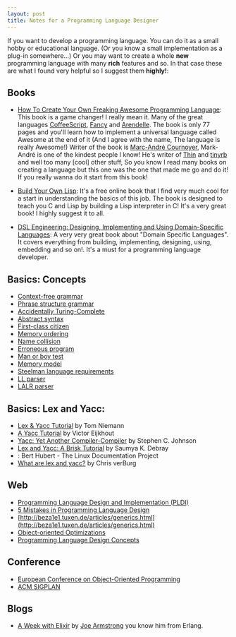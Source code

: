 ```yaml
---
layout: post
title: Notes for a Programming Language Designer
---
```


If you want to develop a programming language. You can do it as a small hobby or educational language. (Or you know a small implementation as a plug-in somewhere...) Or you may want to create a whole **new** programming language with many **rich** features and so. In that case these are what I found very helpful so I suggest them **highly!**:

## Books
- [How To Create Your Own Freaking Awesome Programming Language](http://createyourproglang.com/): This book is a game changer! I really mean it. Many of the great languages [CoffeeScript](http://coffeescript.org/), [Fancy](http://www.fancy-lang.org/) and [Arendelle](http://web.arendelle.org/). The book is only 77 pages and you'll learn how to implement a universal language called Awesome at the end of it (And I agree with the name, The language is really Awesome!) Writer of the book is [Marc-André Cournoyer](http://macournoyer.com/), Mark-André is one of the kindest people I know! He's writer of [Thin](http://code.macournoyer.com/thin/) and [tinyrb](http://code.macournoyer.com/tinyrb/) and well too many [cool] other stuff, So you know I read many books on creating a language but this one was the one that made me go and do it! If you really wanna do it start from this book!

- [Build Your Own Lisp](http://buildyourownlisp.com): It's a free online book that I find very much cool for a start in understanding the basics of this job. The book is designed to teach you C and Lisp by building a Lisp interpreter in C! It's a very great book! I highly suggest it to all.

- [DSL Engineering: Designing, Implementing and Using Domain-Specific Languages](http://dslbook.squarespace.com): A very very great book about "Domain Specific Languages". It covers everything from building, implementing, designing, using, embedding and so on!. It's a must for a programming language developer.


## Basics: Concepts
- [Context-free grammar](http://en.wikipedia.org/wiki/Context-free_grammar)
- [Phrase structure grammar](http://en.wikipedia.org/wiki/Phrase_structure_grammar)
- [Accidentally Turing-Complete](http://beza1e1.tuxen.de/articles/accidentally_turing_complete.html)
- [Abstract syntax](http://en.wikipedia.org/wiki/Abstract_syntax)
- [First-class citizen](http://en.wikipedia.org/wiki/First-class_citizen)
- [Memory ordering](http://en.wikipedia.org/wiki/Memory_ordering)
- [Name collision](http://en.wikipedia.org/wiki/Name_collision)
- [Erroneous program](http://en.wikipedia.org/wiki/Erroneous_program)
- [Man or boy test](http://en.wikipedia.org/wiki/Man_or_boy_test)
- [Memory model](http://en.wikipedia.org/wiki/Memory_model_(programming))
- [Steelman language requirements](http://en.wikipedia.org/wiki/Steelman_language_requirements)
- [LL parser](http://en.wikipedia.org/wiki/LL_parser)
- [LALR parser](http://en.wikipedia.org/wiki/LALR_parser)

## Basics: Lex and Yacc:
- [Lex & Yacc Tutorial](http://epaperpress.com/lexandyacc/download/LexAndYaccTutorial.pdf) by Tom Niemann
- [A Yacc Tutorial](http://repo.hackerzvoice.net/depot_madchat/coding/unix/yacc-tutorial.pdf) by Victor Eijkhout
- [Yacc: Yet Another Compiler-Compiler](http://dinosaur.compilertools.net/yacc/) by Stephen C. Johnson
- [Lex and Yacc: A Brisk Tutorial](http://www.cs.arizona.edu/~debray/Teaching/CSc453/DOCS/tutorial-large.pdf) by Saumya K. Debray
- [](http://tldp.org/HOWTO/Lex-YACC-HOWTO.html): Bert Hubert - The Linux Documentation Project
- [What are lex and yacc?](http://aquamentus.com/tut_lexyacc.html) by Chris verBurg

## Web
- [Programming Language Design and Implementation (PLDI)](http://www.sigplan.org/Conferences/PLDI/)
- [5 Mistakes in Programming Language Design](http://beza1e1.tuxen.de/articles/proglang_mistakes.html)
- [http://beza1e1.tuxen.de/articles/generics.html](http://beza1e1.tuxen.de/articles/generics.html)
- [Object-oriented Optimizations](http://beza1e1.tuxen.de/articles/oo_optimizations.html)
- [Programming Language Design Concepts](http://www.dcs.gla.ac.uk/~daw/books/PLDC/)

## Conference
- [European Conference on Object-Oriented Programming](http://www.ecoop.org/)
- [ACM SIGPLAN](http://2015.splashcon.org/)

## Blogs
- [A Week with Elixir](http://joearms.github.io/2013/05/31/a-week-with-elixir.html) by [Joe Armstrong](http://joearms.github.io) you know him from Erlang.

